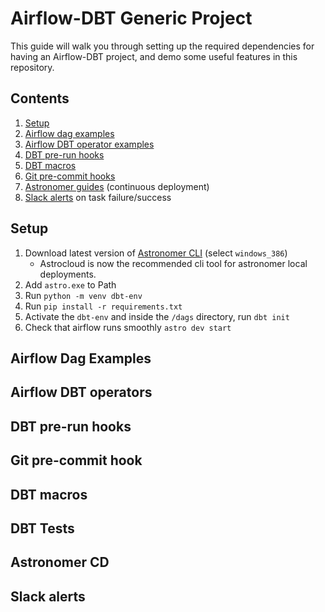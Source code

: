 # Airflow-DBT Generic Project
This guide will walk you through setting up the required dependencies for having an Airflow-DBT project, and demo some useful features in this repository. 

## Contents
1. [Setup](#setup)
2. [Airflow dag examples](#airflow-dag-examples)
3. [Airflow DBT operator examples](#airflow-dbt-operators)
4. [DBT pre-run hooks](#dbt-pre-run-hooks)
5. [DBT macros](#dbt-macros)
6. [Git pre-commit hooks](#git-pre-commit-hook)
7. [Astronomer guides](#astronomer-cd) (continuous deployment)
9. [Slack alerts](#slack-alerts) on task failure/success

## Setup
1. Download latest version of [Astronomer CLI](https://github.com/astronomer/astro-cli/releases/#assets) (select `windows_386`)
    * Astrocloud is now the recommended cli tool for astronomer local deployments.
2. Add `astro.exe` to Path
3. Run `python -m venv dbt-env`
4. Run `pip install -r requirements.txt`
5. Activate the `dbt-env` and inside the `/dags` directory, run `dbt init`
6. Check that airflow runs smoothly `astro dev start`

## Airflow Dag Examples

## Airflow DBT operators

## DBT pre-run hooks

## Git pre-commit hook

## DBT macros

## DBT Tests

## Astronomer CD

## Slack alerts
